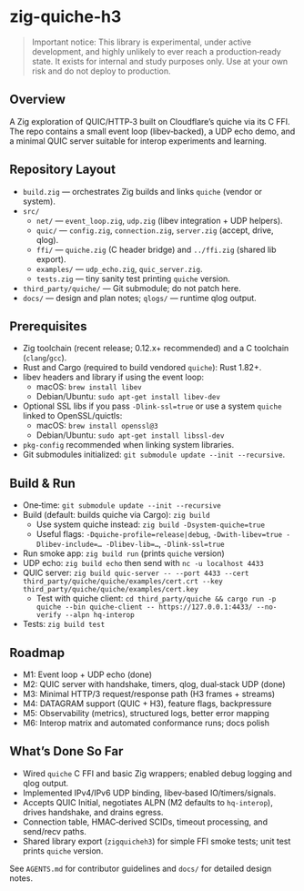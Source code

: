 # zig-quiche-h3

> Important notice: This library is experimental, under active development, and highly unlikely to ever reach a production‑ready state. It exists for internal and study purposes only. Use at your own risk and do not deploy to production.

## Overview
A Zig exploration of QUIC/HTTP‑3 built on Cloudflare’s quiche via its C FFI. The repo contains a small event loop (libev‑backed), a UDP echo demo, and a minimal QUIC server suitable for interop experiments and learning.

## Repository Layout
- `build.zig` — orchestrates Zig builds and links `quiche` (vendor or system).
- `src/`
  - `net/` — `event_loop.zig`, `udp.zig` (libev integration + UDP helpers).
  - `quic/` — `config.zig`, `connection.zig`, `server.zig` (accept, drive, qlog).
  - `ffi/` — `quiche.zig` (C header bridge) and `../ffi.zig` (shared lib export).
  - `examples/` — `udp_echo.zig`, `quic_server.zig`.
  - `tests.zig` — tiny sanity test printing `quiche` version.
- `third_party/quiche/` — Git submodule; do not patch here.
- `docs/` — design and plan notes; `qlogs/` — runtime qlog output.

## Prerequisites
- Zig toolchain (recent release; 0.12.x+ recommended) and a C toolchain (`clang`/`gcc`).
- Rust and Cargo (required to build vendored `quiche`): Rust 1.82+.
- libev headers and library if using the event loop:
  - macOS: `brew install libev`
  - Debian/Ubuntu: `sudo apt-get install libev-dev`
- Optional SSL libs if you pass `-Dlink-ssl=true` or use a system `quiche` linked to OpenSSL/quictls:
  - macOS: `brew install openssl@3`
  - Debian/Ubuntu: `sudo apt-get install libssl-dev`
- `pkg-config` recommended when linking system libraries.
- Git submodules initialized: `git submodule update --init --recursive`.

## Build & Run
- One‑time: `git submodule update --init --recursive`
- Build (default: builds quiche via Cargo): `zig build`
  - Use system quiche instead: `zig build -Dsystem-quiche=true`
  - Useful flags: `-Dquiche-profile=release|debug`, `-Dwith-libev=true -Dlibev-include=… -Dlibev-lib=…`, `-Dlink-ssl=true`
- Run smoke app: `zig build run` (prints `quiche` version)
- UDP echo: `zig build echo` then send with `nc -u localhost 4433`
- QUIC server: `zig build quic-server -- --port 4433 --cert third_party/quiche/quiche/examples/cert.crt --key third_party/quiche/quiche/examples/cert.key`
  - Test with quiche client: `cd third_party/quiche && cargo run -p quiche --bin quiche-client -- https://127.0.0.1:4433/ --no-verify --alpn hq-interop`
- Tests: `zig build test`

## Roadmap
- M1: Event loop + UDP echo (done)
- M2: QUIC server with handshake, timers, qlog, dual‑stack UDP (done)
- M3: Minimal HTTP/3 request/response path (H3 frames + streams)
- M4: DATAGRAM support (QUIC + H3), feature flags, backpressure
- M5: Observability (metrics), structured logs, better error mapping
- M6: Interop matrix and automated conformance runs; docs polish

## What’s Done So Far
- Wired `quiche` C FFI and basic Zig wrappers; enabled debug logging and qlog output.
- Implemented IPv4/IPv6 UDP binding, libev‑based IO/timers/signals.
- Accepts QUIC Initial, negotiates ALPN (M2 defaults to `hq-interop`), drives handshake, and drains egress.
- Connection table, HMAC‑derived SCIDs, timeout processing, and send/recv paths.
- Shared library export (`zigquicheh3`) for simple FFI smoke tests; unit test prints `quiche` version.

See `AGENTS.md` for contributor guidelines and `docs/` for detailed design notes.
